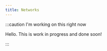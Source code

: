 ```yaml
---
title: Networks
---
```


:::caution I'm working on this right now

Hello. This is work in progress and done soon!

:::
